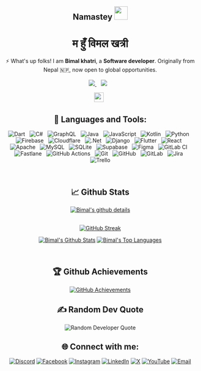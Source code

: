 
<div align="center">
<h2 align="center">
  Namastey <img src="https://i.imgur.com/fMEIRu7.gif" width="35">
</h2>
<h1>
  म हुँ विमल खत्री 
</h1>
<div/>
⚡ What's up folks! I am <b>Bimal khatri</b>, a <b>Software developer</b>. Originally from Nepal 🇳🇵, now open to global opportunities.
<br/>
</br>


<a href = "https://komarev.com/ghpvc/?username=bimal-py">
    <img src="https://komarev.com/ghpvc/?username=bimal-py">
</a>&nbsp;&nbsp;
<a href="https://github.com/bimal-py?tab=followers"><img src="https://img.shields.io/github/followers/bimal-py?label=Followers&style=social%22%20alt=%22GitHub%20Badge"></a>
&nbsp;&nbsp;

<a href="https://www.buymeacoffee.com/bimal.py" target="_blank"><img height="25" src="https://img.shields.io/badge/Buy%20Me%20a%20Coffee-ffdd00?style=for-the-badge&logo=buy-me-a-coffee&logoColor=black"></a>&nbsp;&nbsp;
</br>

## 🚀 Languages and Tools:

<p align="center">
  <img alt="Dart" src="https://img.shields.io/badge/dart-%230175C2.svg?style=for-the-badge&logo=dart&logoColor=white" />&nbsp;&nbsp;
  <img alt="C#" src="https://img.shields.io/badge/c%23-%23239120.svg?style=for-the-badge&logo=csharp&logoColor=white" />&nbsp;&nbsp;
  <img alt="GraphQL" src="https://img.shields.io/badge/-GraphQL-E10098?style=for-the-badge&logo=graphql&logoColor=white" />&nbsp;&nbsp;
  <img alt="Java" src="https://img.shields.io/badge/java-%23ED8B00.svg?style=for-the-badge&logo=openjdk&logoColor=white" />&nbsp;&nbsp;
  <img alt="JavaScript" src="https://img.shields.io/badge/javascript-%23323330.svg?style=for-the-badge&logo=javascript&logoColor=%23F7DF1E" />&nbsp;&nbsp;
  <img alt="Kotlin" src="https://img.shields.io/badge/kotlin-%237F52FF.svg?style=for-the-badge&logo=kotlin&logoColor=white" />&nbsp;&nbsp;
  <img alt="Python" src="https://img.shields.io/badge/python-3670A0?style=for-the-badge&logo=python&logoColor=ffdd54" />&nbsp;&nbsp;
  <img alt="Firebase" src="https://img.shields.io/badge/firebase-%23039BE5.svg?style=for-the-badge&logo=firebase" />&nbsp;&nbsp;
  <img alt="Cloudflare" src="https://img.shields.io/badge/Cloudflare-F38020?style=for-the-badge&logo=Cloudflare&logoColor=white" />&nbsp;&nbsp;
  <img alt=".Net" src="https://img.shields.io/badge/.NET-5C2D91?style=for-the-badge&logo=.net&logoColor=white" />&nbsp;&nbsp;
  <img alt="Django" src="https://img.shields.io/badge/django-%23092E20.svg?style=for-the-badge&logo=django&logoColor=white" />&nbsp;&nbsp;
  <img alt="Flutter" src="https://img.shields.io/badge/Flutter-%2302569B.svg?style=for-the-badge&logo=Flutter&logoColor=white" />&nbsp;&nbsp;
  <img alt="React" src="https://img.shields.io/badge/react-%2320232a.svg?style=for-the-badge&logo=react&logoColor=%2361DAFB" />&nbsp;&nbsp;
  <img alt="Apache" src="https://img.shields.io/badge/apache-%23D42029.svg?style=for-the-badge&logo=apache&logoColor=white" />&nbsp;&nbsp;
  <img alt="MySQL" src="https://img.shields.io/badge/mysql-4479A1.svg?style=for-the-badge&logo=mysql&logoColor=white" />&nbsp;&nbsp;
  <img alt="SQLite" src="https://img.shields.io/badge/sqlite-%2307405e.svg?style=for-the-badge&logo=sqlite&logoColor=white" />&nbsp;&nbsp;
  <img alt="Supabase" src="https://img.shields.io/badge/Supabase-3ECF8E?style=for-the-badge&logo=supabase&logoColor=white" />&nbsp;&nbsp;
  <img alt="Figma" src="https://img.shields.io/badge/figma-%23F24E1E.svg?style=for-the-badge&logo=figma&logoColor=white" />&nbsp;&nbsp;
  <img alt="GitLab CI" src="https://img.shields.io/badge/gitlab%20CI-%23181717.svg?style=for-the-badge&logo=gitlab&logoColor=white" />&nbsp;&nbsp;
  <img alt="Fastlane" src="https://img.shields.io/badge/fastlane-%2382bd4e.svg?style=for-the-badge&logo=fastlane&logoColor=black" />&nbsp;&nbsp;
  <img alt="GitHub Actions" src="https://img.shields.io/badge/github%20actions-%232671E5.svg?style=for-the-badge&logo=githubactions&logoColor=white" />&nbsp;&nbsp;
  <img alt="Git" src="https://img.shields.io/badge/git-%23F05033.svg?style=for-the-badge&logo=git&logoColor=white" />&nbsp;&nbsp;
  <img alt="GitHub" src="https://img.shields.io/badge/github-%23121011.svg?style=for-the-badge&logo=github&logoColor=white" />&nbsp;&nbsp;
  <img alt="GitLab" src="https://img.shields.io/badge/gitlab-%23181717.svg?style=for-the-badge&logo=gitlab&logoColor=white" />&nbsp;&nbsp;
  <img alt="Jira" src="https://img.shields.io/badge/jira-%230A0FFF.svg?style=for-the-badge&logo=jira&logoColor=white" />&nbsp;&nbsp;
  <img alt="Trello" src="https://img.shields.io/badge/Trello-%23026AA7.svg?style=for-the-badge&logo=Trello&logoColor=white" />
</p>
</br>

## 📈 Github Stats 
[![Bimal's github details](https://github-profile-summary-cards.vercel.app/api/cards/profile-details?username=bimal-py&theme=github_dark)](https://github.com/bimal-py)
</br>
</br>
<p align="center">

    
[![GitHub Streak](https://github-readme-streak-stats.herokuapp.com?user=bimal-py&theme=highcontrast&date_format=M%20j%5B%2C%20Y%5D&stroke=DD2727&fire=DD2727&ring=DD2727&currStreakLabel=DDDDDD)](https://github.com/bimal-py/)
</br>
</p>

<a href="https://github.com/bimal-py/"><img alt="Bimal's Github Stats" src="https://github-readme-stats.vercel.app/api?username=bimal-py&theme=react&hide_border=true&bg_color=0D1117&include_all_commits=false&count_private=true" /></a>
  <a href="https://github.com/bimal-py/"><img alt="Bimal's Top Languages" src="https://github-readme-stats.vercel.app/api/top-langs/?username=bimal-py&theme=react&hide_border=true&bg_color=0D1117&include_all_commits=false&count_private=false&layout=compact" /></a>

</br>

## 🏆 Github Achievements

[![GitHub Achievements](https://github-profile-trophy.vercel.app/?username=bimal-py&column=7&margin-w=5&margin-h=5&theme=discord)](https://github.com/bimal-py/)

## ✍️ Random Dev Quote

<p align="center">
  <img src="https://quotes-github-readme.vercel.app/api?type=horizontal&theme=radical" alt="Random Developer Quote" />
</p>

## 🌐 Connect with me:

<p align="center">
  <a href="https://discord.gg/bimal.py"><img alt="Discord" src="https://img.shields.io/badge/Discord-%237289DA.svg?logo=discord&logoColor=white" /></a>
  <a href="https://facebook.com/bimal.py"><img alt="Facebook" src="https://img.shields.io/badge/Facebook-%231877F2.svg?logo=Facebook&logoColor=white" /></a>
  <a href="https://instagram.com/bimal.py"><img alt="Instagram" src="https://img.shields.io/badge/Instagram-%23E4405F.svg?logo=Instagram&logoColor=white" /></a>
  <a href="https://linkedin.com/in/bimal-py"><img alt="LinkedIn" src="https://img.shields.io/badge/LinkedIn-%230077B5.svg?logo=linkedin&logoColor=white" /></a>
  <a href="https://x.com/bimal.py"><img alt="X" src="https://img.shields.io/badge/X-black.svg?logo=X&logoColor=white" /></a>
  <a href="https://youtube.com/@bimal.py"><img alt="YouTube" src="https://img.shields.io/badge/YouTube-%23FF0000.svg?logo=YouTube&logoColor=white" /></a>
  <a href="mailto:khattribimal90@gmail.com"><img alt="Email" src="https://img.shields.io/badge/Email-D14836?logo=gmail&logoColor=white" /></a>
</p>


